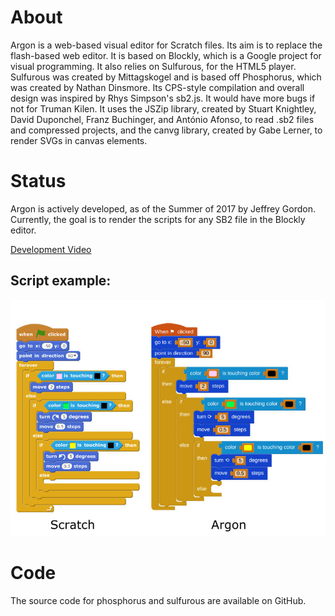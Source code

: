 # About #
Argon is a web-based visual editor for Scratch files.  Its aim is to replace the flash-based web editor. It is based on Blockly, which is a Google project for visual programming.  It also relies on Sulfurous, for the HTML5 player. Sulfurous was created by Mittagskogel and is based off Phosphorus, which was created by Nathan Dinsmore. Its CPS-style compilation and overall design was inspired by Rhys Simpson's sb2.js. It would have more bugs if not for Truman Kilen. It uses the JSZip library, created by Stuart Knightley, David Duponchel, Franz Buchinger, and António Afonso, to read .sb2 files and compressed projects, and the canvg library, created by Gabe Lerner, to render SVGs in canvas elements.

# Status #
Argon is actively developed, as of the Summer of 2017 by Jeffrey Gordon.  Currently, the goal is to render the scripts for any SB2 file in the Blockly editor. 

[Development Video](https://www.youtube.com/watch?v=grpiT5QoRTk)

## Script example: ## 
![alt text](script_example.jpg "")

# Code #
The source code for phosphorus and sulfurous are available on GitHub.